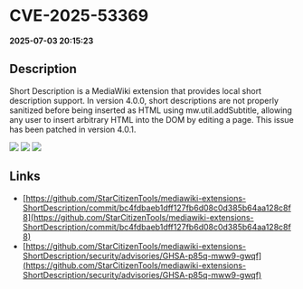 # CVE-2025-53369

**2025-07-03 20:15:23**

## Description
Short Description is a MediaWiki extension that provides local short description support. In version 4.0.0, short descriptions are not properly sanitized before being inserted as HTML using mw.util.addSubtitle, allowing any user to insert arbitrary HTML into the DOM by editing a page. This issue has been patched in version 4.0.1.

![](https://img.shields.io/static/v1?label=Score&message=8.6&color=red)
![](https://img.shields.io/static/v1?label=Severity&message=HIGH&color=red)
![](https://img.shields.io/static/v1?label=CWE&message=XSS&color=green)

## Links
- [https://github.com/StarCitizenTools/mediawiki-extensions-ShortDescription/commit/bc4fdbaeb1dff127fb6d08c0d385b64aa128c8f8](https://github.com/StarCitizenTools/mediawiki-extensions-ShortDescription/commit/bc4fdbaeb1dff127fb6d08c0d385b64aa128c8f8)
- [https://github.com/StarCitizenTools/mediawiki-extensions-ShortDescription/security/advisories/GHSA-p85q-mww9-gwqf](https://github.com/StarCitizenTools/mediawiki-extensions-ShortDescription/security/advisories/GHSA-p85q-mww9-gwqf)
